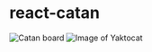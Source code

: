 # react-catan
![Catan board](https://i.imgur.com/Io889rm.png)
![Image of Yaktocat](https://octodex.github.com/images/yaktocat.png)
